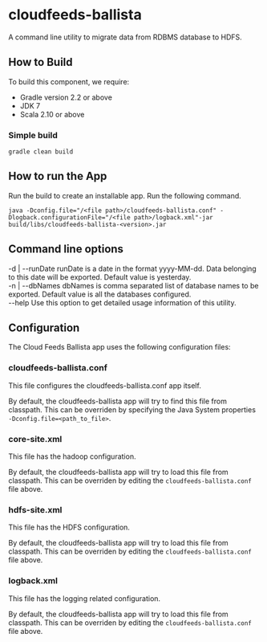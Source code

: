 cloudfeeds-ballista
==========================

A command line utility to migrate data from RDBMS database to HDFS.


## How to Build
To build this component, we require:
* Gradle version 2.2 or above
* JDK 7
* Scala 2.10 or above


### Simple build
```
gradle clean build
```

## How to run the App
Run the build to create an installable app. Run the following command.

```
java -Dconfig.file="/<file path>/cloudfeeds-ballista.conf" -Dlogback.configurationFile="/<file path>/logback.xml"-jar build/libs/cloudfeeds-ballista-<version>.jar
```

## Command line options

  -d <value> | --runDate <value>
         runDate is a date in the format yyyy-MM-dd. Data belonging to this date will be exported. Default value is yesterday.           
  -n <value> | --dbNames <value>
         dbNames is comma separated list of database names to be exported. Default value is all the databases configured.           
  --help
         Use this option to get detailed usage information of this utility.

## Configuration

The Cloud Feeds Ballista app uses the following configuration files:

### cloudfeeds-ballista.conf
This file configures the cloudfeeds-ballista.conf app itself. 

By default, the cloudfeeds-ballista app will try to find this file from classpath. This can be overriden by specifying the Java System properties ```-Dconfig.file=<path_to_file>```.

### core-site.xml
This file has the hadoop configuration.

By default, the cloudfeeds-ballista app will try to load this file from classpath. This can be overriden by editing the ```cloudfeeds-ballista.conf``` file above.

### hdfs-site.xml
This file has the HDFS configuration.

By default, the cloudfeeds-ballista app will try to load this file from classpath. This can be overriden by editing the ```cloudfeeds-ballista.conf``` file above.

### logback.xml
This file has the logging related configuration.

By default, the cloudfeeds-ballista app will try to load this file from classpath. This can be overriden by editing the ```cloudfeeds-ballista.conf``` file above.
